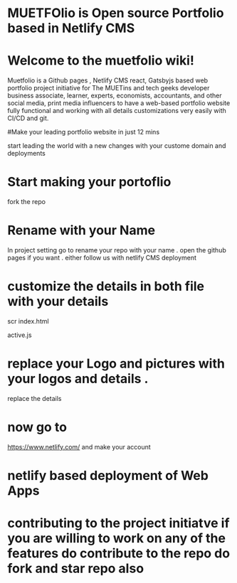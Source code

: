 # MUETFOlio is Open source Portfolio based in Netlify CMS 
# Welcome to the muetfolio wiki!
Muetfolio is a Github pages , Netlify CMS react, Gatsbyjs based web portfolio project initiative for The MUETins and tech geeks developer business associate, learner, experts, economists, accountants, and other social media, print media influencers to have a web-based portfolio website fully functional and working with all details customizations very easily with CI/CD and git.  

 #Make your leading portfolio website in just 12 mins

 start leading the world with a new changes with your custome domain and deployments 
 
 # Start making your portoflio 
 fork the repo 
 # Rename with your Name 
 In project setting go to rename your repo with your name .
 open the github pages if you want . either follow us with netlify CMS deployment 
 # customize the details in both file with your details 
 scr 
 index.html 
 
 active.js 
 
 # replace your Logo and pictures with your logos and details .
 replace the details 
 # now go to 
 https://www.netlify.com/
 and make your account 
# netlify based deployment of Web Apps 
# contributing to the project initiatve if you are willing to work on any of the features do contribute to the repo do fork and star repo also 
